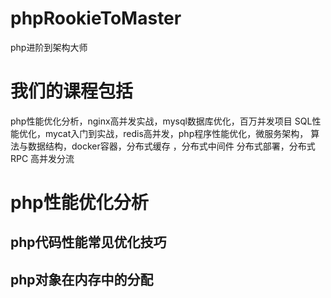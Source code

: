 # phpRookieToMaster
php进阶到架构大师

# 我们的课程包括
php性能优化分析，nginx高并发实战，mysql数据库优化，百万并发项目 SQL性能优化，mycat入门到实战，redis高并发，php程序性能优化，微服务架构， 算法与数据结构，docker容器，分布式缓存 ，分布式中间件 分布式部署，分布式RPC 高并发分流

# php性能优化分析
## php代码性能常见优化技巧
## php对象在内存中的分配




